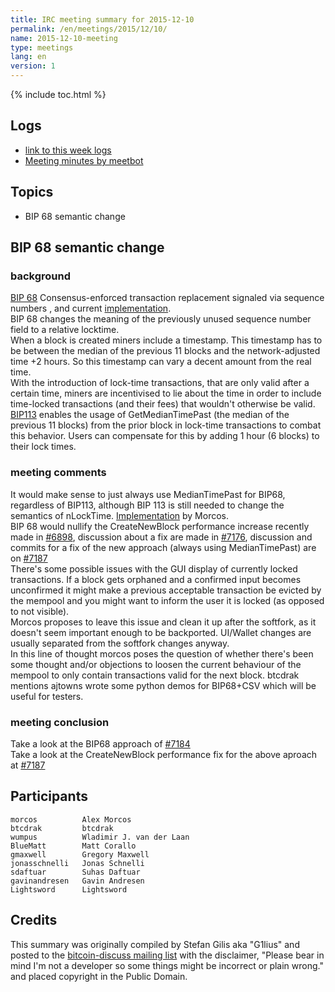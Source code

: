 ```yaml
---
title: IRC meeting summary for 2015-12-10
permalink: /en/meetings/2015/12/10/
name: 2015-12-10-meeting
type: meetings
lang: en
version: 1
---
```

{% include toc.html %}

## Logs

- [link to this week logs](http://www.erisian.com.au/meetbot/bitcoin-dev/2015/bitcoin-dev.2015-12-10-19.01.log.html)  
- [Meeting minutes by meetbot](http://www.erisian.com.au/meetbot/bitcoin-dev/2015/bitcoin-dev.2015-12-10-19.01.html) 

## Topics

- BIP 68 semantic change

## BIP 68 semantic change

### background  

[BIP 68](https://github.com/bitcoin/bips/blob/master/bip-0068.mediawiki)  Consensus-enforced transaction replacement signaled via sequence numbers , and current [implementation](https://github.com/bitcoin/bitcoin/pull/6312).  
BIP 68 changes the meaning of the previously unused sequence number field to a relative locktime.   
When a block is created miners include a timestamp. This timestamp has to be between the median of the previous 11 blocks and the network-adjusted time +2 hours. So this timestamp can vary a decent amount from the real time.  
With the introduction of lock-time transactions, that are only valid after a certain time, miners are incentivised to lie about the time in order to include time-locked transactions (and their fees) that wouldn't otherwise be valid.  
[BIP113](https://github.com/bitcoin/bips/blob/master/bip-0113.mediawiki) enables the usage of GetMedianTimePast (the median of the previous 11 blocks) from the prior block in lock-time transactions to combat this behavior. Users can compensate for this by adding 1 hour (6 blocks) to their lock times.

### meeting comments

It would make sense to just always use MedianTimePast for BIP68, regardless of BIP113, although BIP 113 is still needed to change the semantics of nLockTime. [Implementation](https://github.com/bitcoin/bitcoin/pull/7184) by Morcos.      
BIP 68 would nullify the CreateNewBlock performance increase recently made in [#6898](https://github.com/bitcoin/bitcoin/pull/6898), discussion about a fix are made in [#7176](https://github.com/bitcoin/bitcoin/issues/7176), discussion and commits for a fix of the new approach (always using MedianTimePast) are on [#7187](https://github.com/bitcoin/bitcoin/pull/7187)   
There's some possible issues with the GUI display of currently locked transactions. If a block gets orphaned and a confirmed input becomes unconfirmed it might make a previous acceptable transaction be evicted by the mempool and you might want to inform the user it is locked (as opposed to not visible).  
Morcos proposes to leave this issue and clean it up after the softfork, as it doesn't seem important enough to be backported. UI/Wallet changes are usually separated from the softfork changes anyway.   
In this line of thought morcos poses the question of whether there's been some thought and/or objections to loosen the current behaviour of the mempool to only contain transactions valid for the next block.
btcdrak mentions ajtowns wrote some python demos for BIP68+CSV which will be useful for testers.  

### meeting conclusion  

Take a look at the BIP68 approach of [#7184](https://github.com/bitcoin/bitcoin/pull/7184)   
Take a look at the CreateNewBlock performance fix for the above aproach at [#7187](https://github.com/bitcoin/bitcoin/pull/7187)

## Participants

    morcos          Alex Morcos   
    btcdrak         btcdrak  
    wumpus          Wladimir J. van der Laan  
    BlueMatt        Matt Corallo   
    gmaxwell        Gregory Maxwell   
    jonasschnelli   Jonas Schnelli   
    sdaftuar        Suhas Daftuar  
    gavinandresen   Gavin Andresen  
    Lightsword      Lightsword

## Credits

This summary was originally compiled by Stefan Gilis aka "G1lius" and posted to the [bitcoin-discuss mailing list][meetingsource] with the disclaimer, "Please bear in mind I'm not a developer so some things might be incorrect or plain wrong." and placed copyright in the Public Domain.

[meetingsource]: http://lists.linuxfoundation.org/pipermail/bitcoin-discuss/2015-December/000037.html
